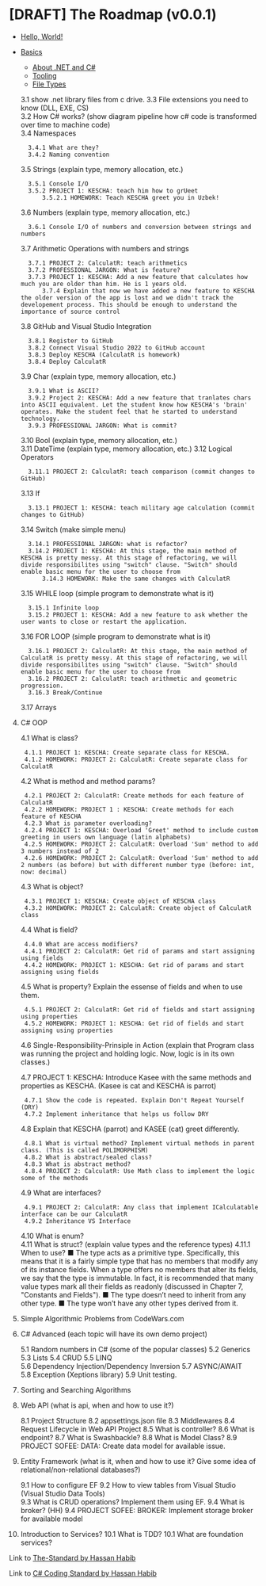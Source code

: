 # [DRAFT] The Roadmap (v0.0.1)

- [Hello, World!](https://github.com/ElbekDeveloper/The-Roadmap/blob/master/0.%20Hello%20World!/0.%20Introduction.md)


- [Basics](https://github.com/ElbekDeveloper/The-Roadmap/tree/master/1.%20Basics)
    
    - [About .NET and C#](https://github.com/ElbekDeveloper/The-Roadmap/blob/master/1.%20Basics/1.0%20About%20.NET%20and%20C%23.md)
    - [Tooling](https://github.com/ElbekDeveloper/The-Roadmap/blob/master/1.%20Basics/1.1%20Tooling.md)
    - [File Types]()
    

    3.1 show .net library files from c drive.
    3.3 File extensions you need to know (DLL, EXE, CS)  
    3.2 How C# works? (show diagram pipeline how c# code is transformed over time to machine code)  
    3.4 Namespaces  

        3.4.1 What are they?   
        3.4.2 Naming convention
    3.5 Strings (explain type, memory allocation, etc.)  

        3.5.1 Console I/O
        3.5.2 PROJECT 1: KESCHA: teach him how to grUeet
            3.5.2.1 HOMEWORK: Teach KESCHA greet you in Uzbek!
    3.6 Numbers (explain type, memory allocation, etc.)  

        3.6.1 Console I/O of numbers and conversion between strings and numbers 
    3.7 Arithmetic Operations with numbers and strings   
    
        3.7.1 PROJECT 2: CalculatR: teach arithmetics 
        3.7.2 PROFESSIONAL JARGON: What is feature? 
        3.7.3 PROJECT 1: KESCHA: Add a new feature that calculates how much you are older than him. He is 1 years old.
            3.7.4 Explain that now we have added a new feature to KESCHA the older version of the app is lost and we didn't track the developement process. This should be enough to understand the importance of source control 
    3.8 GitHub and Visual Studio Integration  

        3.8.1 Register to GitHub
        3.8.2 Connect Visual Studio 2022 to GitHub account 
        3.8.3 Deploy KESCHA (CalculatR is homework) 
        3.8.4 Deploy CalculatR
    3.9 Char (explain type, memory allocation, etc.)  

        3.9.1 What is ASCII?
        3.9.2 Project 2: KESCHA: Add a new feature that tranlates chars into ASCII equivalent. Let the student know how KESCHA's 'brain' operates. Make the student feel that he started to understand technology. 
        3.9.3 PROFESSIONAL JARGON: What is commit?  
    3.10 Bool (explain type, memory allocation, etc.)  
    3.11 DateTime (explain type, memory allocation, etc.) 
    3.12 Logical Operators   

        3.11.1 PROJECT 2: CalculatR: teach comparison (commit changes to GitHub)
    3.13 If  
       
        3.13.1 PROJECT 1: KESCHA: teach military age calculation (commit changes to GitHub)
    3.14 Switch (make simple menu)  

        3.14.1 PROFESSIONAL JARGON: what is refactor?
        3.14.2 PROJECT 1: KESCHA: At this stage, the main method of KESCHA is pretty messy. At this stage of refactoring, we will divide responsibilites using "switch" clause. "Switch" should enable basic menu for the user to choose from 
            3.14.3 HOMEWORK: Make the same changes with CalculatR
    3.15 WHILE loop (simple program to demonstrate what is it)  
     
        3.15.1 Infinite loop
        3.15.2 PROJECT 1: KESCHA: Add a new feature to ask whether the user wants to close or restart the application. 
    3.16 FOR LOOP (simple program to demonstrate what is it)  

        3.16.1 PROJECT 2: CalculatR: At this stage, the main method of CalculatR is pretty messy. At this stage of refactoring, we will divide responsibilites using "switch" clause. "Switch" should enable basic menu for the user to choose from
        3.16.2 PROJECT 2: CalculatR: teach arithmetic and geometric progression.
        3.16.3 Break/Continue
    3.17 Arrays  
4. C# OOP

    4.1 What is class?  

        4.1.1 PROJECT 1: KESCHA: Create separate class for KESCHA.
        4.1.2 HOMEWORK: PROJECT 2: CalculatR: Create separate class for  CalculatR
    4.2 What is method and method params?  

        4.2.1 PROJECT 2: CalculatR: Create methods for each feature of CalculatR
        4.2.2 HOMEWORK: PROJECT 1 : KESCHA: Create methods for each feature of KESCHA
        4.2.3 What is parameter overloading?
        4.2.4 PROJECT 1: KESCHA: Overload 'Greet' method to include custom greeting in users own language (latin alphabets)
        4.2.5 HOMEWORK: PROJECT 2: CalculatR: Overload 'Sum' method to add 3 numbers instead of 2
        4.2.6 HOMEWORK: PROJECT 2: CalculatR: Overload 'Sum' method to add 2 numbers (as before) but with different number type (before: int, now: decimal)
    4.3 What is object?  

        4.3.1 PROJECT 1: KESCHA: Create object of KESCHA class
        4.3.2 HOMEWORK: PROJECT 2: CalculatR: Create object of CalculatR class
    4.4 What is field?  

        4.4.0 What are access modifiers?
        4.4.1 PROJECT 2: CalculatR: Get rid of params and start assigning using fields
        4.4.2 HOMEWORK: PROJECT 1: KESCHA: Get rid of params and start assigning using fields
    4.5 What is property? Explain the essense of fields and when to use them.  
      
        4.5.1 PROJECT 2: CalculatR: Get rid of fields and start assigning using properties
        4.5.2 HOMEWORK: PROJECT 1: KESCHA: Get rid of fields and start assigning using properties
    4.6 Single-Responsibility-Prinsiple in Action (explain that Program class was running the project and holding logic. Now, logic is in its own classes.)  

    4.7 PROJECT 1: KESCHA: Introduce Kasee with the same methods and properties as KESCHA. (Kasee is cat and KESCHA is parrot)  

        4.7.1 Show the code is repeated. Explain Don't Repeat Yourself (DRY)
        4.7.2 Implement inheritance that helps us follow DRY
    4.8 Explain that KESCHA (parrot) and KASEE (cat) greet differently.   

        4.8.1 What is virtual method? Implement virtual methods in parent class. (This is called POLIMORPHISM)
        4.8.2 What is abstract/sealed class? 
        4.8.3 What is abstract method? 
        4.8.4 PROJECT 2: CalculatR: Use Math class to implement the logic some of the methods
    4.9 What are interfaces?  

        4.9.1 PROJECT 2: CalculatR: Any class that implement ICalculatable interface can be our CalculatR
        4.9.2 Inheritance VS Interface
    4.10 What is enum?  
    4.11 What is struct? (explain value types and the reference types)
        4.11.1 When to use?
            ■ The type acts as a primitive type. Specifically, this means that it is a fairly simple type that has
            no members that modify any of its instance fields. When a type offers no members that alter
            its fields, we say that the type is immutable. In fact, it is recommended that many value types
            mark all their fields as readonly (discussed in Chapter 7, "Constants and Fields").
            ■ The type doesn’t need to inherit from any other type.
            ■ The type won’t have any other types derived from it.

5. Simple Algorithmic Problems from CodeWars.com 

6. C# Advanced (each topic will have its own demo project)  

    5.1 Random numbers in C# (some of the popular classes)
    5.2 Generics 
    5.3 Lists
    5.4 CRUD
    5.5 LINQ   
    5.6 Dependency Injection/Dependency Inversion
    5.7 ASYNC/AWAIT  
    5.8 Exception (Xeptions library)
    5.9 Unit testing.

7. Sorting and Searching Algorithms 

8. Web API (what is api, when and how to use it?)  

    8.1 Project Structure
    8.2 appsettings.json file
    8.3 Middlewares 
    8.4 Request Lifecycle in Web API Project
    8.5 What is controller?
    8.6 What is endpoint?
    8.7 What is Swashbackle? 
    8.8 What is Model Class?
    8.9 PROJECT SOFEE: DATA: Create data model for available issue.

9. Entity Framework (what is it, when and how to use it? Give some idea of relational/non-relational databases?)
   
   9.1 How to configure EF
   9.2 How to view tables from Visual Studio (Visual Studio Data Tools)   
   9.3 What is CRUD operations? Implement them using EF.
   9.4 What is broker? (HH)
   9.4 PROJECT SOFEE: BROKER: Implement storage broker for available model 


10. Introduction to Services?
    10.1 What is TDD?
    10.1 What are foundation services? 


Link to [The-Standard by Hassan Habib](https://github.com/hassanhabib/The-Standard)

Link to [C# Coding Standard by Hassan Habib](https://github.com/hassanhabib/CSharpCodingStandard)



    
